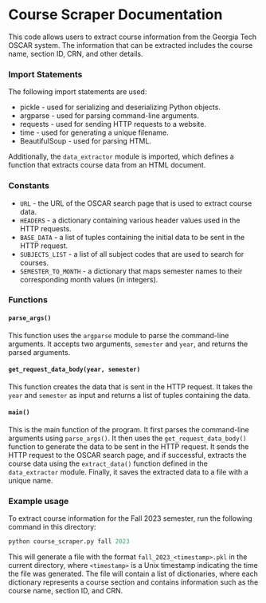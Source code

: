 # Course Scraper Documentation

This code allows users to extract course information from the Georgia Tech OSCAR system. The information that can be extracted includes the course name, section ID, CRN, and other details.

### Import Statements

The following import statements are used:

*   pickle - used for serializing and deserializing Python objects.
*   argparse - used for parsing command-line arguments.
*   requests - used for sending HTTP requests to a website.
*   time - used for generating a unique filename.
*   BeautifulSoup - used for parsing HTML.

Additionally, the `data_extractor` module is imported, which defines a function that extracts course data from an HTML document.

### Constants

*   `URL` - the URL of the OSCAR search page that is used to extract course data.
*   `HEADERS` - a dictionary containing various header values used in the HTTP requests.
*   `BASE_DATA` - a list of tuples containing the initial data to be sent in the HTTP request.
*   `SUBJECTS_LIST` - a list of all subject codes that are used to search for courses.
*   `SEMESTER_TO_MONTH` - a dictionary that maps semester names to their corresponding month values (in integers).

### Functions

#### `parse_args()`

This function uses the `argparse` module to parse the command-line arguments. It accepts two arguments, `semester` and `year`, and returns the parsed arguments.

#### `get_request_data_body(year, semester)`

This function creates the data that is sent in the HTTP request. It takes the `year` and `semester` as input and returns a list of tuples containing the data.

#### `main()`

This is the main function of the program. It first parses the command-line arguments using `parse_args()`. It then uses the `get_request_data_body()` function to generate the data to be sent in the HTTP request. It sends the HTTP request to the OSCAR search page, and if successful, extracts the course data using the `extract_data()` function defined in the `data_extractor` module. Finally, it saves the extracted data to a file with a unique name.

### Example usage

To extract course information for the Fall 2023 semester, run the following command in this directory:

```python
python course_scraper.py fall 2023
```

This will generate a file with the format `fall_2023_<timestamp>.pkl` in the current directory, where `<timestamp>` is a Unix timestamp indicating the time the file was generated. The file will contain a list of dictionaries, where each dictionary represents a course section and contains information such as the course name, section ID, and CRN.
